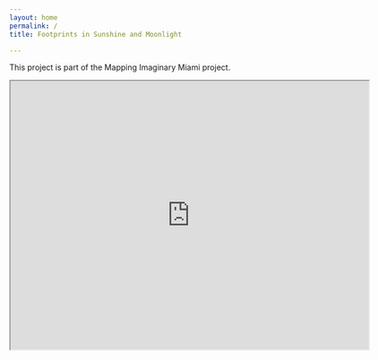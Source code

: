```yaml
---
layout: home
permalink: /
title: Footprints in Sunshine and Moonlight

---
```

This project is part of the Mapping Imaginary Miami project.



<iframe src="https://www.google.com/maps/d/embed?mid=1OjeVOn2u0tYn2jU1Phod0eUcTSKIUS4&ehbc=2E312F" width="640" height="480"></iframe>